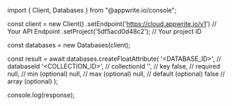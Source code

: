 import { Client, Databases } from "@appwrite.io/console";

const client = new Client()
    .setEndpoint('https://cloud.appwrite.io/v1') // Your API Endpoint
    .setProject('5df5acd0d48c2'); // Your project ID

const databases = new Databases(client);

const result = await databases.createFloatAttribute(
    '<DATABASE_ID>', // databaseId
    '<COLLECTION_ID>', // collectionId
    '', // key
    false, // required
    null, // min (optional)
    null, // max (optional)
    null, // default (optional)
    false // array (optional)
);

console.log(response);
